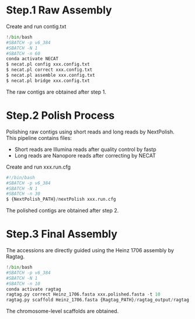 # Step.1 Raw Assembly  
Create and run contig.txt
```python
!/bin/bash
#SBATCH -p v6_384
#SBATCH -N 1
#SBATCH -n 60
conda activate NECAT
$ necat.pl config xxx.config.txt
$ necat.pl correct xxx.config.txt
$ necat.pl assemble xxx.config.txt
$ necat.pl bridge xxx.config.txt
```
The raw contigs are obtained after step 1. 
# Step.2 Polish Process
Polishing raw contigs using short reads and long reads by NextPolish.  
This pipeline contains files:  
+ Short reads are Illumina reads after quality control by fastp  
+ Long reads are Nanopore reads after correcting by NECAT     

Create and run xxx.run.cfg
```python  
#!/bin/bash
#SBATCH -p v6_384
#SBATCH -N 1
#SBATCH -n 30
$ {NextPolish_PATH}/nextPolish xxx.run.cfg  
```  
The polished contigs are obtained after step 2.
# Step.3 Final Assembly
The accessions are directly guided using the Heinz 1706 assembly by Ragtag.
```python
!/bin/bash
#SBATCH -p v6_384
#SBATCH -N 1
#SBATCH -n 10
conda activate ragtag
ragtag.py correct Heinz_1706.fasta xxx.polished.fasta -t 10
ragtag.py scaffold Heinz_1706.fasta {Ragtag_PATH}/ragtag_output/ragtag.correct.fasta -t 10
```
The chromosome-level scaffolds are obtained.
